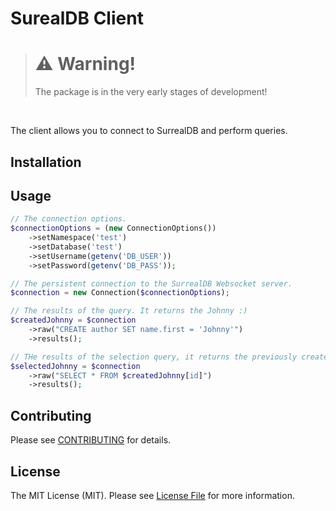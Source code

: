 # SurealDB Client

<!--
[![Latest Version on Packagist](https://img.shields.io/packagist/v/savander/surrealdb-client.svg?style=flat-square)](https://packagist.org/packages/savander/surrealdb-client)
[![Total Downloads](https://img.shields.io/packagist/dt/savander/surrealdb-client.svg?style=flat-square)](https://packagist.org/packages/savander/surrealdb-client)
![GitHub Actions](https://github.com/savander/surrealdb-client/actions/workflows/main.yml/badge.svg)
-->

> # ⚠️ Warning! 
> The package is in the very early stages of development!

<br>

The client allows you to connect to SurrealDB and perform queries.


## Installation

<!--
You can install the package via composer:

```bash
composer require savander/surrealdb-client
```
-->

## Usage

```php
// The connection options.
$connectionOptions = (new ConnectionOptions())
    ->setNamespace('test')
    ->setDatabase('test')
    ->setUsername(getenv('DB_USER'))
    ->setPassword(getenv('DB_PASS'));

// The persistent connection to the SurrealDB Websocket server.
$connection = new Connection($connectionOptions);

// The results of the query. It returns the Johnny :)
$createdJohnny = $connection
    ->raw("CREATE author SET name.first = 'Johnny'")
    ->results();

// THe results of the selection query, it returns the previously created Johnny.
$selectedJohnny = $connection
    ->raw("SELECT * FROM $createdJohnny[id]")
    ->results();
```

<!--
### Testing

```bash
composer test
```
-->

## Contributing

Please see [CONTRIBUTING](CONTRIBUTING.md) for details.

## License

The MIT License (MIT). Please see [License File](LICENSE.md) for more information.
